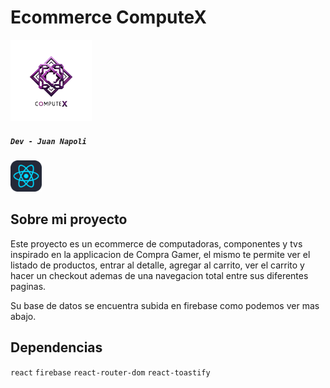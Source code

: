 # Ecommerce ComputeX
<img src="./public/img/computex.png" width="130" />



##### `Dev - Juan Napoli`

<img src="https://raw.githubusercontent.com/tandpfun/skill-icons/65dea6c4eaca7da319e552c09f4cf5a9a8dab2c8/icons/React-Dark.svg" width="50" />





## Sobre mi proyecto

Este proyecto es un ecommerce de computadoras, componentes y tvs inspirado en la applicacion de Compra Gamer, el mismo te permite ver el listado de productos, entrar al detalle, agregar al carrito, ver el carrito y hacer un checkout ademas de una navegacion total entre sus diferentes paginas. 

Su base de datos se encuentra subida en firebase como podemos ver mas abajo.

## Dependencias

`react` `firebase` `react-router-dom` `react-toastify`